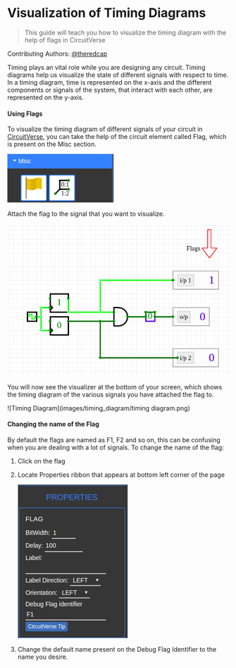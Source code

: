 # Visualization of Timing Diagrams 

> This guide will teach you how to visualize the timing diagram with the help of flags in CircuitVerse

Contributing Authors: [@theredcap](https:github.com/theredcap)

Timing plays an vital role while you are designing any circuit. Timing diagrams help us visualize the state of different signals with respect to time.  In a timing diagram, time is represented on the x-axis and the different components or signals of the system, that interact with each other, are represented on the y-axis. 

#### Using Flags

To visualize the timing diagram of different signals of your circuit in [CircuitVerse](https://circuitverse.org/simulator), you can take the help of the circuit element called Flag, which is present on the Misc section.

![Flag](images/timing_diagram/flag.png)

Attach the flag to the signal that you want to visualize.

![](images/timing_diagram/using_flags.png)

You will now see the visualizer at the bottom of your screen, which shows the timing diagram of the various signals you have attached  the flag to.

![Timing Diagram](images/timing_diagram/timing diagram.png)

#### Changing the name of the Flag

By default the flags are named as F1, F2 and so on, this can be confusing when you are dealing with a lot of signals. To change the name of the flag:

1. Click on the flag

2. Locate Properties ribbon that appears at bottom left corner of the page

   ![](images/timing_diagram/properties_of_flag.png)

3. Change the default name present on the Debug Flag Identifier to the name you desire.

   









